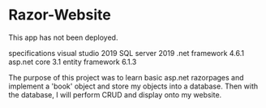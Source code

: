 # Razor-Website

This app has not been deployed. 

specifications
	visual studio 2019
	SQL server 2019
	.net framework 4.6.1
	asp.net core 3.1
	entity framework 6.1.3

The purpose of this project was to learn basic asp.net razorpages and implement a 'book' object and store my objects into a database.
Then with the database, I will perform CRUD and display onto my website.

